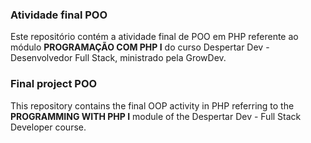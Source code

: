 ### Atividade final POO

Este repositório contém a atividade final de POO em PHP referente ao módulo **PROGRAMAÇÃO COM PHP I** do curso Despertar Dev - Desenvolvedor Full Stack, ministrado pela GrowDev.

### Final project POO
This repository contains the final OOP activity in PHP referring to the **PROGRAMMING WITH PHP I** module of the Despertar Dev - Full Stack Developer course.
